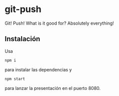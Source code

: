 # git-push

Git! Push! What is it good for? Absolutely everything!

## Instalación

Usa

    npm i
    
para instalar las dependencias y

    npm start
    
para lanzar la presentación en el puerto 8080.
